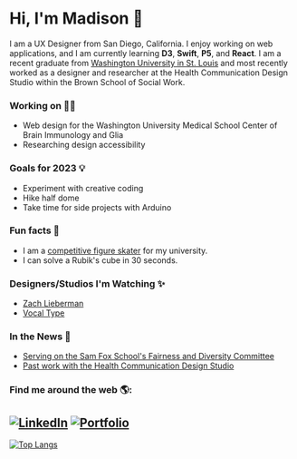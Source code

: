 # Hi, I'm Madison 👋

I am a UX Designer from San Diego, California. I enjoy working on web applications, and I am currently learning **D3**, **Swift**, **P5**, and **React**. I am  a recent graduate from <a href="https://wustl.edu/">Washington University in St. Louis</a> and most recently worked as a designer and researcher at the Health Communication Design Studio within the Brown School of Social Work.

### Working on 👩‍💻 
- Web design for the Washington University Medical School Center of Brain Immunology and Glia
- Researching design accessibility

### Goals for 2023 💡
- Experiment with creative coding 
- Hike half dome
- Take time for side projects with Arduino

### Fun facts 🌴
- I am a <a href="https://washufigureskating.wixsite.com/2019"> competitive figure skater</a> for my university. 
- I can solve a Rubik's cube in 30 seconds.

### Designers/Studios I'm Watching ✨
- <a href="http://zach.li/"> Zach Lieberman </a>
- <a href= "https://www.vocaltype.co/story-of"> Vocal Type </a>

### In the News 📰
- <a href="https://samfoxschool.wustl.edu/the-school/diversity-equity-inclusion/fairness-diversity-committee"> Serving on the Sam Fox School's Fairness and Diversity Committee </a>
- <a href="https://samfoxschool.wustl.edu/collaborations/health-communication-design-studio"> Past work with the Health Communication Design Studio</a>

### Find me around the web 🌎:

[![LinkedIn](https://img.shields.io/badge/-LINKEDIN-0077B5?style=for-the-badge&logo=linkedin&logoColor=white)](https://www.linkedin.com/in/mronchetto435/)
[![Portfolio](https://img.shields.io/badge/-Portfolio-000000?style=for-the-badge&logo=react&logoColor=white)](https://m-ronchetto.github.io/Portfolio/)
---
[![Top Langs](https://github-readme-stats.vercel.app/api/top-langs/?username=m-ronchetto)](https://github.com/anuraghazra/github-readme-stats)

<!--
**m-ronchetto/m-ronchetto** is a ✨ _special_ ✨ repository because its `README.md` (this file) appears on your GitHub profile.

Here are some ideas to get you started:

- 🔭 I’m currently working on ...
- 🌱 I’m currently learning ...
- 👯 I’m looking to collaborate on ...
- 🤔 I’m looking for help with ...
- 💬 Ask me about ...
- 📫 How to reach me: ...
- 😄 Pronouns: ...
- ⚡ Fun fact: ...
-->
